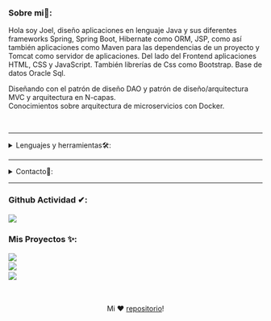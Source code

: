 ### Sobre mi🧑:

Hola soy Joel, diseño aplicaciones en lenguaje Java y sus diferentes frameworks Spring, Spring Boot, Hibernate como ORM, JSP, como así también aplicaciones como Maven para las dependencias de un proyecto y Tomcat como servidor de aplicaciones. Del lado del Frontend aplicaciones HTML, CSS y JavaScript. También librerías de Css como Bootstrap. Base de datos Oracle Sql.

Diseñando con el patrón de diseño DAO y patrón de diseño/arquitectura MVC y arquitectura en N-capas.
<br>
Conocimientos sobre arquitectura de microservicios con Docker.

<br/>

---

<details>
<summary>
Lenguajes y herramientas🛠:
</summary>
  <br/>
<code><img height="25" src="https://raw.githubusercontent.com/github/explore/80688e429a7d4ef2fca1e82350fe8e3517d3494d/topics/html/html.png"></code>
<code><img height="25" src="https://raw.githubusercontent.com/github/explore/80688e429a7d4ef2fca1e82350fe8e3517d3494d/topics/css/css.png"></code>
<code><img height="20" src="https://raw.githubusercontent.com/github/explore/80688e429a7d4ef2fca1e82350fe8e3517d3494d/topics/javascript/javascript.png"></code>
<code><img height="20" src="https://upload.wikimedia.org/wikipedia/commons/thumb/b/b2/Bootstrap_logo.svg/1024px-Bootstrap_logo.svg.png"></code>
<code><img height="20" src="https://banner2.cleanpng.com/20181122/krs/kisspng-java-programming-language-selenium-computer-softwa-july-2-16-halab-4-dev-5bf78387a7bb41.028192901542947719687.jpg"></code>
<code><img height="20" src="https://user-images.githubusercontent.com/84384954/182729031-441543bc-dd0a-43ec-b36c-0457680fde81.png"></code>
<code><img height="20" src="https://user-images.githubusercontent.com/84384954/182747811-b6727e41-3ae8-4026-bfaf-6c1f39760d80.png"></code>
<code><img height="20" src="https://user-images.githubusercontent.com/84384954/182728864-1dc4015f-6b63-4e8a-b853-a4f3410e3d1e.png"></code>
<code><img height="23" src="https://upload.wikimedia.org/wikipedia/commons/thumb/a/ae/Github-desktop-logo-symbol.svg/1024px-Github-desktop-logo-symbol.svg.png"></code>
</details>



---

<details>
<summary> Contacto🤝: </summary>  

<br/>

<a href="https://github.com/JoelTejerina">
  <img align="left" alt="Joel Github" width="22px" src="https://upload.wikimedia.org/wikipedia/commons/thumb/a/ae/Github-desktop-logo-symbol.svg/1024px-Github-desktop-logo-symbol.svg.png" />
</a>
<a href="https://www.linkedin.com/in/joel-tejerina">
  <img align="left" alt="Dave's Linkdein" width="22px" src="https://cdn3.iconfinder.com/data/icons/inficons/512/linkedin.png" />
</a>
<a href="https://mail.google.com/mail/u/0/?tab=rm&ogbl#inbox?compose=CllgCKCCSTTSDFKmWsTBTwtmgWjmZWjMqRSGbqsXrjtLcpSQgNdMvbrzhkdrMcsVnsMsJjdTWXV">
  <img align="left" alt="Dave's Linkdein" width="22px" src="https://user-images.githubusercontent.com/84384954/182748153-3b8db077-0ba2-4ca4-a511-d140b9c931a0.png" />
</a>

<br/>

</details>

---
### Github Actividad ✔:

<a href="https://github.com/JoelTejerina">
  <img align="center" src="https://github-readme-stats.vercel.app/api/top-langs/?username=JoelTejerina&theme=tokyonight" />
</a>

### Mis Proyectos ✨:

<a href="https://github.com/JoelTejerina/OT296_ONG-Somos-Mas">
  <img align="center" src="https://github-readme-stats.vercel.app/api/pin/?username=JoelTejerina&repo=OT296_ONG-Somos-Mas&theme=tokyonight" />
</a>

<br>

<a href="https://github.com/JoelTejerina/ChallengerAlkemy_Java">
  <img align="center" src="https://github-readme-stats.vercel.app/api/pin/?username=JoelTejerina&repo=ChallengerAlkemy_Java&theme=tokyonight" />
</a>

<br>

<a href="https://github.com/JoelTejerina/Inventario_Backend">
  <img align="center" src="https://github-readme-stats.vercel.app/api/pin/?username=JoelTejerina&repo=Inventario_Backend&theme=tokyonight" />
</a>

<div align="center">
  
  <br>
  <br>

Mi ❤️ [repositorio](https://github.com/JoelTejerina?tab=repositories)!

</div>
